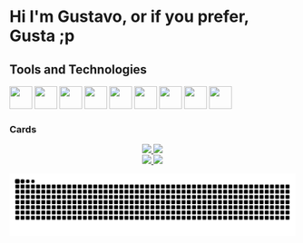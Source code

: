 # Hi I'm Gustavo, or if you prefer, Gusta ;p

<!--
**MiiTHeRsZ/MiiTHeRsZ** is a ✨ _special_ ✨ repository because its `README.md` (this file) appears on your GitHub profile.

Here are some ideas to get you started:

- 🔭 I’m currently working on ...
- 🌱 I’m currently learning ...
- 👯 I’m looking to collaborate on ...
- 🤔 I’m looking for help with ...
- 💬 Ask me about ...
- 📫 How to reach me: ...
- 😄 Pronouns: ...
- ⚡ Fun fact: ...
-->

<!-- 
            <img src="https://cdn.jsdelivr.net/gh/devicons/devicon/icons/android/android-original.svg" />

            <img src="https://cdn.jsdelivr.net/gh/devicons/devicon/icons/azure/azure-original.svg" />
          
            <img src="https://cdn.jsdelivr.net/gh/devicons/devicon/icons/bootstrap/bootstrap-original.svg" />
          
            <img src="https://cdn.jsdelivr.net/gh/devicons/devicon/icons/c/c-original.svg" />
          
            <img src="https://cdn.jsdelivr.net/gh/devicons/devicon/icons/cplusplus/cplusplus-original.svg" />
          
            <img src="https://cdn.jsdelivr.net/gh/devicons/devicon/icons/csharp/csharp-original.svg" />
          
            <img src="https://cdn.jsdelivr.net/gh/devicons/devicon/icons/codepen/codepen-original-wordmark.svg" />
          
            <img src="https://cdn.jsdelivr.net/gh/devicons/devicon/icons/gitlab/gitlab-original.svg" />
          
            <img src="https://cdn.jsdelivr.net/gh/devicons/devicon/icons/mongodb/mongodb-original.svg" />
          
            <img src="https://cdn.jsdelivr.net/gh/devicons/devicon/icons/nodejs/nodejs-original.svg" />
          
            <img src="https://cdn.jsdelivr.net/gh/devicons/devicon/icons/opera/opera-original.svg" />
            
            <img src="https://cdn.jsdelivr.net/gh/devicons/devicon/icons/oracle/oracle-original.svg" />
          
            <img src="https://cdn.jsdelivr.net/gh/devicons/devicon/icons/php/php-original.svg" />
          
            <img src="https://cdn.jsdelivr.net/gh/devicons/devicon/icons/dot-net/dot-net-original.svg" />
          
            <img src="https://cdn.jsdelivr.net/gh/devicons/devicon/icons/postgresql/postgresql-original.svg" />
          
            <img src="https://cdn.jsdelivr.net/gh/devicons/devicon/icons/react/react-original.svg" />
          
            <img src="https://cdn.jsdelivr.net/gh/devicons/devicon/icons/spring/spring-original.svg" />
          
            <img src="https://cdn.jsdelivr.net/gh/devicons/devicon/icons/tailwindcss/tailwindcss-plain.svg" />
          
            <img src="https://cdn.jsdelivr.net/gh/devicons/devicon/icons/trello/trello-plain.svg" />
          
            <img src="https://cdn.jsdelivr.net/gh/devicons/devicon/icons/typescript/typescript-original.svg" />
          
            <img src="https://cdn.jsdelivr.net/gh/devicons/devicon/icons/visualstudio/visualstudio-plain.svg" />
          
            <img src="https://cdn.jsdelivr.net/gh/devicons/devicon/icons/vuejs/vuejs-original.svg" />
          
           -->

## Tools and Technologies

<a href="https://www.linkedin.com/in/gustavomiithleme/" target="_blank"><img src="https://cdn.jsdelivr.net/gh/devicons/devicon/icons/linkedin/linkedin-original.svg" width=40 height=40 /></a> <img src="https://cdn.jsdelivr.net/gh/devicons/devicon/icons/github/github-original.svg" width=40 height=40 /> <img src="https://cdn.jsdelivr.net/gh/devicons/devicon/icons/git/git-original.svg" width=40 height=40 /> <img src="https://cdn.jsdelivr.net/gh/devicons/devicon/icons/vscode/vscode-original.svg" width=40 height=40 /> <img src="https://cdn.jsdelivr.net/gh/devicons/devicon/icons/java/java-original.svg" width=40 height=40 /> <img src="https://cdn.jsdelivr.net/gh/devicons/devicon/icons/html5/html5-original.svg" width=40 height=40 /> <img src="https://cdn.jsdelivr.net/gh/devicons/devicon/icons/css3/css3-original.svg" width=40 height=40 /> <img src="https://cdn.jsdelivr.net/gh/devicons/devicon/icons/javascript/javascript-original.svg" width=40 height=40 /> <img src="https://cdn.jsdelivr.net/gh/devicons/devicon/icons/mysql/mysql-original.svg" width=40 height=40 />



### Cards

<div align="center">
<a href="https://github.com/miithersz">
<img height="auto" src="https://github-readme-stats.vercel.app/api?username=miithersz&include_all_commits=true&count_private=true&show_icons=true&theme=dracula"/>
<img height="auto" src="https://github-readme-stats.vercel.app/api/top-langs/?username=miithersz&layout=compact&theme=dracula"/>
</div>
            
<div align="center">
<a href="https://github.com/miithersz">
<img height="auto" src="https://github-readme-stats.vercel.app/api/pin/?username=miithersz&repo=Projeto-Integrador---Jogo-RPG&show_owner=true&theme=radical"/>
<img height="auto" src="https://github-readme-stats.vercel.app/api/pin/?username=miithersz&repo=Projeto-Integrador---Jogo-RPG&show_owner=true&theme=radical"/>
</div>

![Snake animation](https://github.com/miithersz/miithersz/blob/output/github-contribution-grid-snake.svg)

